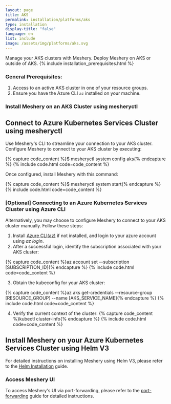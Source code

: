 ```yaml
---
layout: page
title: AKS
permalink: installation/platforms/aks
type: installation
display-title: "false"
language: en
list: include
image: /assets/img/platforms/aks.svg
---
```

Manage your AKS clusters with Meshery. Deploy Meshery on AKS or outside of AKS.
{% include installation_prerequisites.html %}

### General Prerequisites:
1. Access to an active AKS cluster in one of your resource groups.
2. Ensure you have the Azure CLI `az` installed on your machine.

### Install Meshery on an AKS Cluster using mesheryctl


## Connect to Azure Kubernetes Services Cluster using mesheryctl

Use Meshery's CLI to streamline your connection to your AKS cluster. Configure Meshery to connect to your AKS cluster by executing:

{% capture code_content %}$ mesheryctl system config aks{% endcapture %}
{% include code.html code=code_content %}
 <br>

Once configured, install Meshery with this command:

{% capture code_content %}$ mesheryctl system start{% endcapture %}
{% include code.html code=code_content %}
 <br>

### [Optional] Connecting to an Azure Kubernetes Services Cluster using Azure CLI

Alternatively, you may choose to configure Meshery to connect to your AKS cluster manually. Follow these steps:

1. Install [Azure CLI(az)](https://docs.microsoft.com/en-us/cli/azure/install-azure-cli) if not installed, and login to your azure account using _az login_.
2. After a successful login, identify the subscription associated with your AKS cluster:

{% capture code_content %}az account set --subscription [SUBSCRIPTION_ID]{% endcapture %}
{% include code.html code=code_content %}
<br />

3. Obtain the kubeconfig for your AKS cluster:

{% capture code_content %}az aks get-credentials --resource-group [RESOURCE_GROUP] --name [AKS_SERVICE_NAME]{% endcapture %}
{% include code.html code=code_content %}
<br />

4. Verify the current context of the cluster:
{% capture code_content %}kubectl cluster-info{% endcapture %}
{% include code.html code=code_content %}

## Install Meshery on your Azure Kubernetes Services Cluster using Helm V3

For detailed instructions on installing Meshery using Helm V3, please refer to the [Helm Installation](/installation/helm) guide.
<br />

### Access Meshery UI

To access Meshery's UI via port-forwarding, please refer to the [port-forwarding](/services/port-forward) guide for detailed instructions.